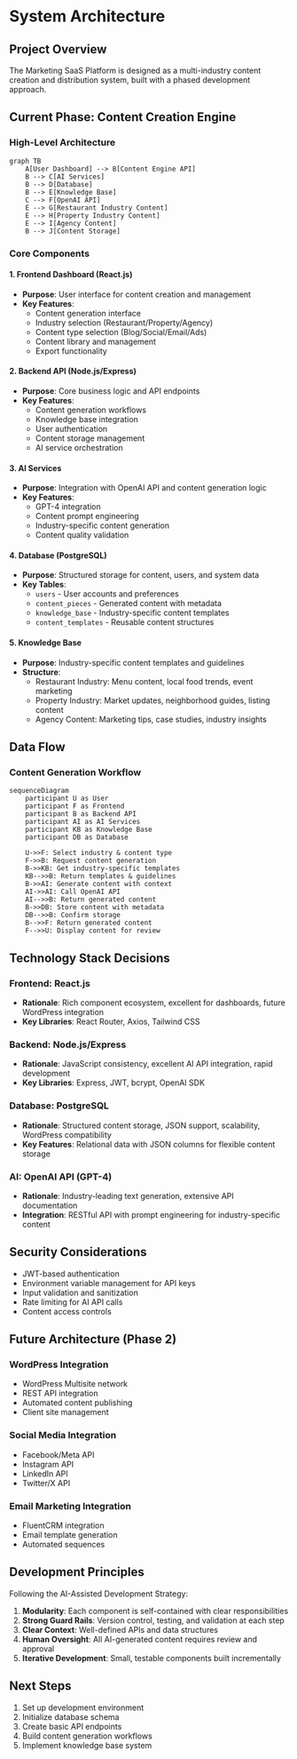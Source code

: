 # System Architecture

## Project Overview

The Marketing SaaS Platform is designed as a multi-industry content creation and distribution system, built with a phased development approach.

## Current Phase: Content Creation Engine

### High-Level Architecture

```mermaid
graph TB
    A[User Dashboard] --> B[Content Engine API]
    B --> C[AI Services]
    B --> D[Database]
    B --> E[Knowledge Base]
    C --> F[OpenAI API]
    E --> G[Restaurant Industry Content]
    E --> H[Property Industry Content]
    E --> I[Agency Content]
    B --> J[Content Storage]
```

### Core Components

#### 1. Frontend Dashboard (React.js)
- **Purpose**: User interface for content creation and management
- **Key Features**:
  - Content generation interface
  - Industry selection (Restaurant/Property/Agency)
  - Content type selection (Blog/Social/Email/Ads)
  - Content library and management
  - Export functionality

#### 2. Backend API (Node.js/Express)
- **Purpose**: Core business logic and API endpoints
- **Key Features**:
  - Content generation workflows
  - Knowledge base integration
  - User authentication
  - Content storage management
  - AI service orchestration

#### 3. AI Services
- **Purpose**: Integration with OpenAI API and content generation logic
- **Key Features**:
  - GPT-4 integration
  - Content prompt engineering
  - Industry-specific content generation
  - Content quality validation

#### 4. Database (PostgreSQL)
- **Purpose**: Structured storage for content, users, and system data
- **Key Tables**:
  - `users` - User accounts and preferences
  - `content_pieces` - Generated content with metadata
  - `knowledge_base` - Industry-specific content templates
  - `content_templates` - Reusable content structures

#### 5. Knowledge Base
- **Purpose**: Industry-specific content templates and guidelines
- **Structure**:
  - Restaurant Industry: Menu content, local food trends, event marketing
  - Property Industry: Market updates, neighborhood guides, listing content
  - Agency Content: Marketing tips, case studies, industry insights

## Data Flow

### Content Generation Workflow

```mermaid
sequenceDiagram
    participant U as User
    participant F as Frontend
    participant B as Backend API
    participant AI as AI Services
    participant KB as Knowledge Base
    participant DB as Database

    U->>F: Select industry & content type
    F->>B: Request content generation
    B->>KB: Get industry-specific templates
    KB-->>B: Return templates & guidelines
    B->>AI: Generate content with context
    AI->>AI: Call OpenAI API
    AI-->>B: Return generated content
    B->>DB: Store content with metadata
    DB-->>B: Confirm storage
    B-->>F: Return generated content
    F-->>U: Display content for review
```

## Technology Stack Decisions

### Frontend: React.js
- **Rationale**: Rich component ecosystem, excellent for dashboards, future WordPress integration
- **Key Libraries**: React Router, Axios, Tailwind CSS

### Backend: Node.js/Express
- **Rationale**: JavaScript consistency, excellent AI API integration, rapid development
- **Key Libraries**: Express, JWT, bcrypt, OpenAI SDK

### Database: PostgreSQL
- **Rationale**: Structured content storage, JSON support, scalability, WordPress compatibility
- **Key Features**: Relational data with JSON columns for flexible content storage

### AI: OpenAI API (GPT-4)
- **Rationale**: Industry-leading text generation, extensive API documentation
- **Integration**: RESTful API with prompt engineering for industry-specific content

## Security Considerations

- JWT-based authentication
- Environment variable management for API keys
- Input validation and sanitization
- Rate limiting for AI API calls
- Content access controls

## Future Architecture (Phase 2)

### WordPress Integration
- WordPress Multisite network
- REST API integration
- Automated content publishing
- Client site management

### Social Media Integration
- Facebook/Meta API
- Instagram API
- LinkedIn API
- Twitter/X API

### Email Marketing Integration
- FluentCRM integration
- Email template generation
- Automated sequences

## Development Principles

Following the AI-Assisted Development Strategy:

1. **Modularity**: Each component is self-contained with clear responsibilities
2. **Strong Guard Rails**: Version control, testing, and validation at each step
3. **Clear Context**: Well-defined APIs and data structures
4. **Human Oversight**: All AI-generated content requires review and approval
5. **Iterative Development**: Small, testable components built incrementally

## Next Steps

1. Set up development environment
2. Initialize database schema
3. Create basic API endpoints
4. Build content generation workflows
5. Implement knowledge base system
